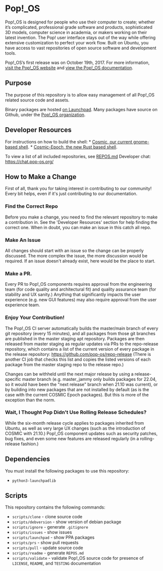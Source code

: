# Pop!\_OS

Pop!\_OS is designed for people who use their computer to create; whether it’s complicated, professional grade software and products, sophisticated 3D models, computer science in academia, or makers working on their latest invention. The Pop! user interface stays out of the way while offering extensive customization to perfect your work flow. Built on Ubuntu, you have access to vast repositories of open source software and development tools.

Pop!\_OS’s first release was on October 19th, 2017. For more information, [visit the Pop!\_OS website](https://system76.com/pop) and [view the Pop!\_OS documentation](https://pop.system76.com/docs/).

## Purpose

The purpose of this repository is to allow easy management of all Pop!\_OS related source code and assets.

Binary packages are hosted [on Launchpad](https://launchpad.net/~system76/+archive/ubuntu/pop/+packages). Many packages have source on Github, under the [Pop!\_OS organization](https://github.com/pop-os).

## Developer Resources
For instructions on how to build the shell:
	* [Cosmic, our current gnome-based shell](https://github.com/pop-os/cosmic). 
	* [Cosmic-Epoch, the new Rust based shell](https://github.com/pop-os/cosmic-epoch).

To view a list of all included repositories, see [REPOS.md](./REPOS.md)
Developer chat: https://chat.pop-os.org/

## How to Make a Change
First of all, thank you for taking interest in contributing to our community! Every bit helps, even if it's just contributing to our documentation. 

### Find the Correct Repo
Before you make a change, you need to find the relevant repository to make a contribution in. See the 'Developer Resources' section for help finding the correct one.  When in doubt, you can make an issue in this catch all repo. 

### Make An Issue
All changes should start with an issue so the change can be properly discussed. The more complex the issue, the more discussion would be required. If an issue doesn't already exist, here would be the place to start.

### Make a PR.
Every PR to Pop!_OS components requires approval from the engineering team (for code quality and architectural fit) and quality assurance team (for stability and UX sanity.) Anything that significantly impacts the user experience (e.g. new GUI features) may also require approval from the user experience team. 

### Enjoy Your Contribution!
The Pop!_OS CI server automatically builds the master/main branch of every git repository (every 15 minutes), and all packages from those git branches are published in the master staging apt repository. Packages are then released from master staging as regular updates via PRs to the repo-release repository, which contains a list of the current version of every package in the release repository: https://github.com/pop-os/repo-release (There is another CI job that checks this list and copies the listed versions of each package from the master staging repo to the release repo.)

Changes can be withheld until the next major release by using a release-specific master branch (e.g. master_jammy only builds packages for 22.04, so it would have been the "next release" branch when 21.10 was current), or by building into new packages that are not installed by default (as is the case with the current COSMIC Epoch packages). But this is more of the exception than the norm.

### Wait, I Thought Pop Didn't Use Rolling Release Schedules?
While the six-month release cycle applies to packages inherited from Ubuntu, as well as very large UX changes (such as the introduction of COSMIC with 21.10.) Pop!_OS component updates such as security patches, bug fixes, and even some new features are released regularly (in a rolling-release fashion.)

## Dependencies

You must install the following packages to use this repository:

- `python3-launchpadlib`

## Scripts

This repository contains the following commands:

- `scripts/clone` - clone source code
- `scripts/debversion` - show version of debian package
- `scripts/ignore` - generate `.gitignore`
- `scripts/issues` - show issues
- `scripts/launchpad` - show PPA packages
- `scripts/prs` - show pull requests
- `scripts/pull` - update source code
- `scripts/readme` - generate `REPOS.md`
- `scripts/validate` - validate Pop!\_OS source code for presence of `LICENSE`, `README`, and `TESTING` documentation
